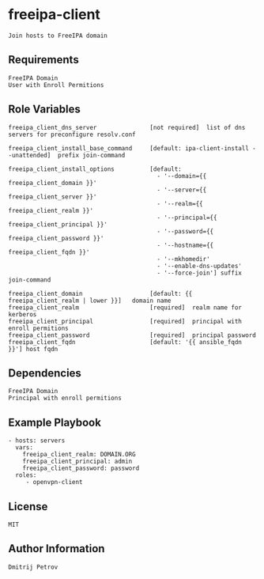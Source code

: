 freeipa-client
=========

    Join hosts to FreeIPA domain

Requirements
------------

    FreeIPA Domain
    User with Enroll Permitions

Role Variables
--------------

    freeipa_client_dns_server               [not required]  list of dns servers for preconfigure resolv.conf
  
    freeipa_client_install_base_command     [default: ipa-client-install --unattended]  prefix join-command
    
    freeipa_client_install_options          [default:
                                              - '--domain={{ freeipa_client_domain }}'
                                              - '--server={{ freeipa_client_server }}'
                                              - '--realm={{ freeipa_client_realm }}'
                                              - '--principal={{ freeipa_client_principal }}'
                                              - '--password={{ freeipa_client_password }}'
                                              - '--hostname={{ freeipa_client_fqdn }}'
                                              - '--mkhomedir'
                                              - '--enable-dns-updates'
                                              - '--force-join'] suffix join-command
                                              
    freeipa_client_domain                   [default: {{ freeipa_client_realm | lower }}]   domain name
    freeipa_client_realm                    [required]  realm name for kerberos
    freeipa_client_principal                [required]  principal with enroll permitions
    freeipa_client_password                 [required]  principal password
    freeipa_client_fqdn                     [default: '{{ ansible_fqdn }}'] host fqdn

Dependencies
------------

    FreeIPA Domain
    Principal with enroll permitions

Example Playbook
----------------

    - hosts: servers
      vars:
        freeipa_client_realm: DOMAIN.ORG
        freeipa_client_principal: admin
        freeipa_client_password: password
      roles:
         - openvpn-client

License
-------

    MIT

Author Information
------------------

    Dmitrij Petrov

